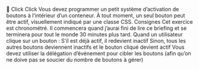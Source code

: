 🎯 Click Click
Vous devez programmer un petit système d’activation de boutons à l’intérieur d’un conteneur. À tout moment, un seul bouton peut être actif, visuellement indiqué par une classe CSS.
Consignes
Cet exercice est chronométré. Il commencera quand j’aurai fini de lire ce briefing et se terminera pour tout le monde 30 minutes plus tard.
Quand un utilisateur clique sur un bouton : 
S’il est déjà actif, il redevient inactif
Sinon, tous les autres boutons deviennent inactifs et le bouton cliqué devient actif
Vous devez utiliser la délégation d’événement pour cibler les boutons (afin qu’on ne doive pas se soucier du nombre de boutons à gérer)

